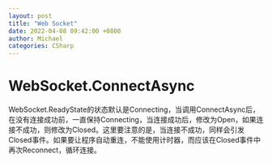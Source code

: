 ```yaml
---
layout: post
title: "Web Socket"
date: 2022-04-08 09:42:00 +0800
author: Michael
categories: CSharp
---
```


# WebSocket.ConnectAsync
WebSocket.ReadyState的状态默认是Connecting，当调用ConnectAsync后，在没有连接成功前，一直保持Connecting，当连接成功后，修改为Open，如果连接不成功，则修改为Closed。这里要注意的是，当连接不成功，同样会引发Closed事件。如果要让程序自动重连，不能使用计时器，而应该在Closed事件中再次Reconnect，循环连接。